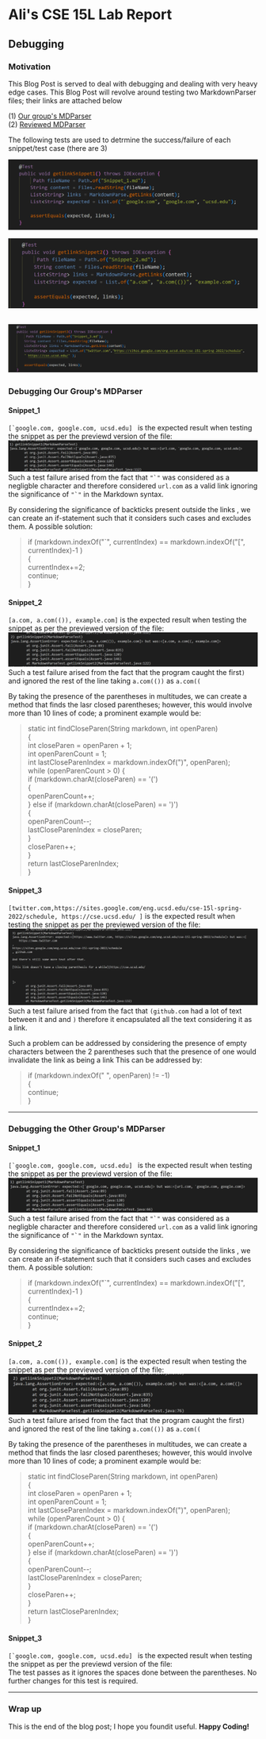 # Ali's CSE 15L Lab Report
## Debugging

### **Motivation**
This Blog Post is served to deal with debugging and dealing with very heavy edge cases. This Blog Post will revolve around testing two MarkdownParser files; their links are attached below

(1) [Our group's MDParser](https://github.com/21KennethTran/markdown-parser.git)  
(2) [Reviewed MDParser](https://github.com/leahkuruvila/markdown-parser)

The following tests are used to detrmine the success/failure of each snippet/test case (there are 3)

![Snip1](Snip1Test.png)  

![Snip2](Snip2Test.png)

![Snip3](Snip3Test.png)  
---
### **Debugging Our Group's MDParser**  

#### Snippet_1
``[`google.com, google.com, ucsd.edu] `` is the expected result when testing the snippet as per the previewd version of the file:
![Snip1Fail](Snip1OMD.png)
Such a test failure arised from the fact that ``"`"`` was considered as a negligble character and therefore considered ``url.com`` as a valid link ignoring the significance of ``"`"`` in the Markdown syntax.  
  
  By considering the significance of backticks present outside the links , we can create an if-statement such that it considers such cases and excludes them.
  A possible solution:
> if (markdown.indexOf("`", currentIndex) == markdown.indexOf("[", currentIndex)-1 )  
{   
    currentIndex+=2;  
    continue;  
    }  

#### Snippet_2
``[a.com, a.com(()), example.com]`` is the expected result when testing the snippet as per the previewed version of the file:
![Snip2Fail](Snip2OMD.png)
Such a test failure arised from the fact that the program caught the first`)` and ignored the rest of the line taking `a.com(())` as `a.com((`  
  
By taking the presence of the parentheses in multitudes, we can create a method that finds the lasr closed parentheses; however, this would involve more than 10 lines of code; a prominent example would be:
> static int findCloseParen(String markdown, int openParen)   
{  
int closeParen = openParen + 1;  
int openParenCount = 1;  
int lastCloseParenIndex = markdown.indexOf(")", openParen);  
 while (openParenCount > 0) {  
if (markdown.charAt(closeParen) == '(')  
 {  
     openParenCount++;  
} else if (markdown.charAt(closeParen) == ')')   
{  
 openParenCount--;  
lastCloseParenIndex = closeParen;  
 }  
closeParen++;  
}  
return lastCloseParenIndex;    
}
  
#### Snippet_3
``[twitter.com,https://sites.google.com/eng.ucsd.edu/cse-15l-spring-2022/schedule, https://cse.ucsd.edu/ ]`` is the expected result when testing the snippet as per the previewed version of the file:
![Snip3Fail](Snip3OMD.png)
Such a test failure arised from the fact that `(github.com` had a lot of text between it and and `)` therefore it encapsulated all the text considering it as a link.  
  
Such a problem can be addressed by considering the presence of empty characters between the 2 parentheses such that the presence of one would invalidate the link as being a link
This can be addressed by:
> if (markdown.indexOf(" ", openParen) != -1)  
{  
    continue;  
}
---
### **Debugging the Other Group's MDParser**  

#### Snippet_1
``[`google.com, google.com, ucsd.edu] `` is the expected result when testing the snippet as per the previewd version of the file:
![Snip1Fail](Snip1Rev.png)
Such a test failure arised from the fact that ``"`"`` was considered as a negligble character and therefore considered ``url.com`` as a valid link ignoring the significance of ``"`"`` in the Markdown syntax.  
  
  By considering the significance of backticks present outside the links , we can create an if-statement such that it considers such cases and excludes them.
  A possible solution:
> if (markdown.indexOf("`", currentIndex) == markdown.indexOf("[", currentIndex)-1 )  
{   
    currentIndex+=2;  
    continue;  
    }    

#### Snippet_2
``[a.com, a.com(()), example.com]`` is the expected result when testing the snippet as per the previewed version of the file:
![Snip2Fail](Snip2Rev.png)
Such a test failure arised from the fact that the program caught the first`)` and ignored the rest of the line taking `a.com(())` as `a.com((`  
  
By taking the presence of the parentheses in multitudes, we can create a method that finds the lasr closed parentheses; however, this would involve more than 10 lines of code; a prominent example would be:
> static int findCloseParen(String markdown, int openParen)   
{  
int closeParen = openParen + 1;  
int openParenCount = 1;  
int lastCloseParenIndex = markdown.indexOf(")", openParen);  
 while (openParenCount > 0) {  
if (markdown.charAt(closeParen) == '(')  
 {  
     openParenCount++;  
} else if (markdown.charAt(closeParen) == ')')   
{  
 openParenCount--;  
lastCloseParenIndex = closeParen;  
 }  
closeParen++;  
}  
return lastCloseParenIndex;   
}

#### Snippet_3
``[`google.com, google.com, ucsd.edu] `` is the expected result when testing the snippet as per the previewd version of the file:  
The test passes as it ignores the spaces done between the parentheses.
No further changes for this test is required.  

---
### **Wrap up**
This is the end of the blog post; I hope you foundit useful. **Happy Coding!**